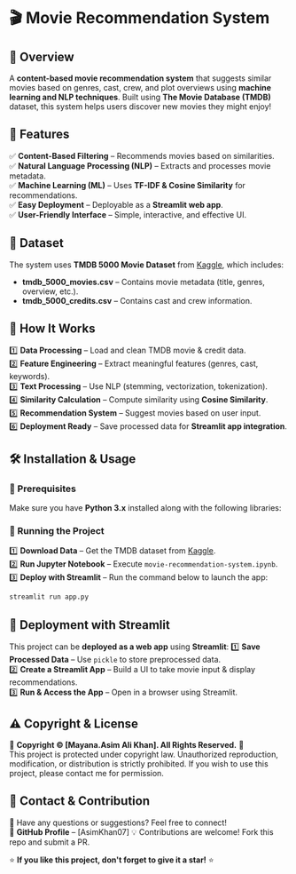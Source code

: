 # 🎬 Movie Recommendation System


## 📌 Overview
A **content-based movie recommendation system** that suggests similar movies based on genres, cast, crew, and plot overviews using **machine learning and NLP techniques**. Built using **The Movie Database (TMDB)** dataset, this system helps users discover new movies they might enjoy!


## 🚀 Features
✅ **Content-Based Filtering** – Recommends movies based on similarities.  
✅ **Natural Language Processing (NLP)** – Extracts and processes movie metadata.  
✅ **Machine Learning (ML)** – Uses **TF-IDF & Cosine Similarity** for recommendations.  
✅ **Easy Deployment** – Deployable as a **Streamlit web app**.  
✅ **User-Friendly Interface** – Simple, interactive, and effective UI.  


## 📂 Dataset
The system uses **TMDB 5000 Movie Dataset** from [Kaggle](https://www.kaggle.com/tmdb/tmdb-movie-metadata), which includes:
- **tmdb_5000_movies.csv** – Contains movie metadata (title, genres, overview, etc.).
- **tmdb_5000_credits.csv** – Contains cast and crew information.

## 🔧 How It Works
1️⃣ **Data Processing** – Load and clean TMDB movie & credit data.  
2️⃣ **Feature Engineering** – Extract meaningful features (genres, cast, keywords).  
3️⃣ **Text Processing** – Use NLP (stemming, vectorization, tokenization).  
4️⃣ **Similarity Calculation** – Compute similarity using **Cosine Similarity**.  
5️⃣ **Recommendation System** – Suggest movies based on user input.  
6️⃣ **Deployment Ready** – Save processed data for **Streamlit app integration**. 


## 🛠️ Installation & Usage
### 🔹 Prerequisites
Make sure you have **Python 3.x** installed along with the following libraries:


### 🔹 Running the Project
1️⃣ **Download Data** – Get the TMDB dataset from [Kaggle](https://www.kaggle.com/tmdb/tmdb-movie-metadata).  
2️⃣ **Run Jupyter Notebook** – Execute `movie-recommendation-system.ipynb`.  
3️⃣ **Deploy with Streamlit** – Run the command below to launch the app:
```bash
streamlit run app.py
```


## 📌 Deployment with Streamlit
This project can be **deployed as a web app** using **Streamlit**:
1️⃣ **Save Processed Data** – Use `pickle` to store preprocessed data.  
2️⃣ **Create a Streamlit App** – Build a UI to take movie input & display recommendations.  
3️⃣ **Run & Access the App** – Open in a browser using Streamlit.


## ⚠️ Copyright & License
🛑 **Copyright © [Mayana.Asim Ali Khan]. All Rights Reserved.** 🛑  
This project is protected under copyright law. Unauthorized reproduction, modification, or distribution is strictly prohibited. If you wish to use this project, please contact me for permission.


## 🤝 Contact & Contribution
📧 Have any questions or suggestions? Feel free to connect!  
🔗 **GitHub Profile** – [AsimKhan07] 
💡 Contributions are welcome! Fork this repo and submit a PR.  

⭐ **If you like this project, don't forget to give it a star!** ⭐

